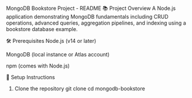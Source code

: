 MongoDB Bookstore Project - README
📚 Project Overview
A Node.js application demonstrating MongoDB fundamentals including CRUD operations, advanced queries, aggregation pipelines, and indexing using a bookstore database example.

🛠️ Prerequisites
Node.js (v14 or later)

MongoDB (local instance or Atlas account)

npm (comes with Node.js)

🚀 Setup Instructions
1. Clone the repository
   git clone <repository-url>
cd mongodb-bookstore
